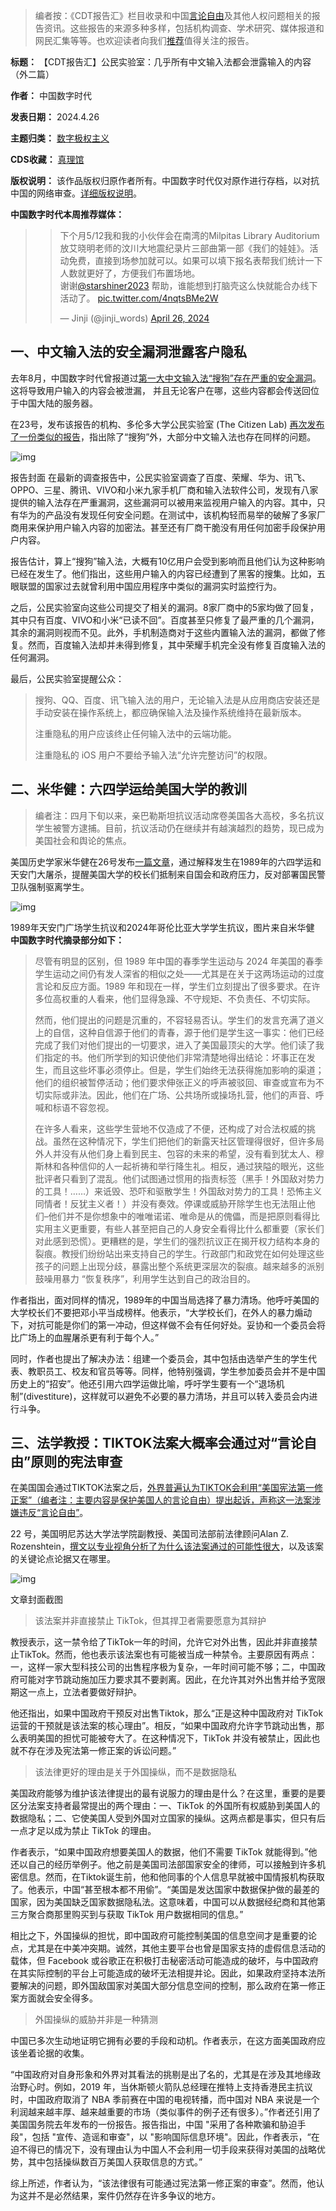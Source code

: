 
> 编者按：《CDT报告汇》栏目收录和中国[言论自由](https://chinadigitaltimes.net/space/言论自由)及其他人权问题相关的报告资讯。这些报告的来源多种多样，包括机构调查、学术研究、媒体报道和网民汇集等等。也欢迎读者向我们[推荐](https://chinadigitaltimes.net/chinese/telegrambot)值得关注的报告。




**标题：** 【CDT报告汇】公民实验室：几乎所有中文输入法都会泄露输入的内容（外二篇）  

**作者：** 中国数字时代  

**发表日期：** 2024.4.26  

**主题归类：** [数字极权主义](https://chinadigitaltimes.net/space/数字极权主义)  

**CDS收藏：** [真理馆](https://chinadigitaltimes.net/space/%E7%9C%9F%E7%90%86%E9%A6%86)  

**版权说明：** 该作品版权归原作者所有。中国数字时代仅对原作进行存档，以对抗中国的网络审查。[详细版权说明](https://chinadigitaltimes.net/chinese/copyright)。


**中国数字时代本周推荐媒体：** 



> > 下个月5/12我和我的小伙伴会在南湾的Milpitas Library Auditorium放艾晓明老师的汶川大地震纪录片三部曲第一部《我们的娃娃》。活动免费，直接到场参加就可以。如果可以填下报名表帮我们统计一下人数就更好了，方便我们布置场地。  
> > 谢谢[@starshiner2023](https://twitter.com/starshiner2023?ref_src=twsrc%5Etfw) 帮助，谁能想到打脑壳这么快就能合办线下活动了。 [pic.twitter.com/4nqtsBMe2W](https://t.co/4nqtsBMe2W)
> > 
> > 
> > — Jinji (@jinji\_words) [April 26, 2024](https://twitter.com/jinji_words/status/1783659230446399518?ref_src=twsrc%5Etfw)


一、中文输入法的安全漏洞泄露客户隐私
------------------


去年8月，中国数字时代曾报道过[第一大中文输入法“搜狗”存在严重的安全漏洞](https://chinadigitaltimes.net/chinese/699313.html)。这将导致用户输入的内容会被泄漏， 并且无论客户在哪，这些内容都会传送回位于中国大陆的服务器。


在23号，发布该报告的机构、多伦多大学公民实验室 (The Citizen Lab) [再次发布了一份类似的报告](https://citizenlab.ca/2024/04/vulnerabilities-across-keyboard-apps-reveal-keystrokes-to-network-eavesdroppers/)，指出除了“搜狗”外，大部分中文输入法也存在同样的问题。


![img](https://chinadigitaltimes.net/chinese/files/2024/04/CitizenLabReport175-keyboardvuln.jpg)


报告封面
在最新的调查报告中，公民实验室调查了百度、荣耀、华为、讯飞、OPPO、三星、腾讯、VIVO和小米九家手机厂商和输入法软件公司，发现有八家提供的输入法存在严重漏洞，这些漏洞可以被用来监视用户输入的内容。其中，只有华为的产品没有发现任何安全问题。在测试中，该机构轻而易举的破解了多家厂商用来保护用户输入内容的加密法。甚至还有厂商干脆没有用任何加密手段保护用户内容。


报告估计，算上“搜狗”输入法，大概有10亿用户会受到影响而且他们认为这种影响已经在发生了。他们指出，这些用户输入的内容已经遭到了黑客的搜集。比如，五眼联盟的国家过去就曾利用中国应用程序中类似的漏洞实时监控行为。


之后，公民实验室向这些公司提交了相关的漏洞。8家厂商中的5家均做了回复，其中只有百度、VIVO和小米“已读不回”。百度甚至只修复了最严重的几个漏洞，其余的漏洞则视而不见。此外，手机制造商对于这些内置输入法的漏洞，都做了修复。然而，百度输入法却并未得到修复，其中荣耀手机完全没有修复百度输入法的任何漏洞。


最后，公民实验室提醒公众：



> 搜狗、QQ、百度、讯飞输入法的用户，无论输入法是从应用商店安装还是手动安装在操作系统上，都应确保输入法及操作系统维持在最新版本。
> 
> 
> 注重隐私的用户应该终止任何输入法中的云端功能。
> 
> 
> 注重隐私的 iOS 用户不要给予输入法“允许完整访问”的权限。


二、米华健：六四学运给美国大学的教训
------------------



> 编者注：四月下旬以来，亲巴勒斯坦抗议活动席卷美国各大高校，多名抗议学生被警方逮捕。目前，抗议活动仍在继续并有越演越烈的趋势，现已成为美国社会和舆论的焦点。


美国历史学家米华健在26号发布[一篇文章](https://jimmillward.medium.com/lessons-from-tiananmen-for-todays-university-presidents-0ae41a034513)，通过解释发生在1989年的六四学运和天安门大屠杀，提醒美国大学的校长们抵制来自国会和政府压力，反对部署国民警卫队强制驱离学生。


![img](https://chinadigitaltimes.net/chinese/files/2024/04/Lessons-from-Tiananmen-for-todays-university-presidents-by-James-A_-jimmillward.medium.com_.png)


1989年天安门广场学生抗议和2024年哥伦比亚大学学生抗议，图片来自米华健
**中国数字时代摘录部分如下：** 



> 尽管有明显的区别，但 1989 年中国的春季学生运动与 2024 年美国的春季学生运动之间仍有发人深省的相似之处——尤其是在关于这两场运动的过度言论和反应方面。1989 年和现在一样，学生们立刻提出了很多要求。在许多位高权重的人看来，他们显得急躁、不守规矩、不负责任、不切实际。
> 
> 
> 然而，他们提出的问题是沉重的，不容轻易否认。学生们的发言充满了道义上的自信，这种自信源于他们的青春，源于他们是学生这一事实：他们已经完成了我们对他们提出的一切要求，进入了美国最顶尖的大学。他们读了我们指定的书。他们所学到的知识使他们非常清楚地得出结论：坏事正在发生，而且这些坏事必须停止。但是，学生们始终无法获得施加影响的渠道；他们的组织被暂停活动；他们要求伸张正义的呼声被驳回、审查或宣布为不切实际或非法。因此，他们在广场、公共场所或操场扎营，他们的声音、呼喊和标语不容忽视。
> 
> 
> 在许多人看来，这些学生营地不仅造成了不便，还构成了对合法权威的挑战。虽然在这种情况下，学生们把他们的新露天社区管理得很好，但许多局外人并没有从他们身上看到民主、包容的未来的希望，没有看到犹太人、穆斯林和各种信仰的人一起祈祷和举行降生礼。相反，通过狭隘的眼光，这些批评者只看到了混乱。他们试图通过惯用的指责标签（黑手！外国敌对势力的工具！……）来诋毁、恐吓和驱散学生！外国敌对势力的工具！恐怖主义同情者！反犹主义者！）并没有奏效。停课或威胁开除学生也无法阻止他们–他们并不是你想象中的唯唯诺诺、唯命是从的傀儡，而是把原则看得比实用主义更重要，有些人甚至把自己的人身安全看得比什么都重要（家长们对此感到恐慌）。更糟糕的是，学生们的强烈抗议正在揭开权力结构本身的裂痕。教授们纷纷站出来支持自己的学生。行政部门和政党在如何处理这些孩子的问题上出现分歧，暴露出整个系统更深层次的裂痕。越来越多的派别鼓噪用暴力 “恢复秩序”，利用学生达到自己的政治目的。


作者指出，面对同样的情况，1989年的中国当局选择了暴力清场。他呼吁美国的大学校长们不要把邓小平当成榜样。他表示，“大学校长们，在外人的暴力煽动下，对抗可能是你们的第一冲动，但这样做不会有任何好处。妥协和一个委员会将比广场上的血腥屠杀更有利于每个人。”


同时，作者也提出了解决办法：组建一个委员会，其中包括由选举产生的学生代表、教职员工、校友和官员等等。同样，他特别强调，学生参加委员会并不是中国历史上的“招安”。他还引用六四学运做比喻，呼吁学生要有一个“退场机制”(divestiture)，这样就可以避免不必要的暴力清场，并且可以转入委员会内进行斗争。 


三、法学教授：TIKTOK法案大概率会通过对“言论自由”原则的宪法审查
-----------------------------------


在美国国会通过TIKTOK法案之后，[外界普遍认为TIKTOK会利用“美国宪法第一修正案”（编者注：主要内容是保护美国人的言论自由）提出起诉，声称这一法案涉嫌违反“言论自由”](https://cn.nytimes.com/technology/20240425/tiktok-ban-bill-congress/)。


22 号，美国明尼苏达大学法学院副教授、美国司法部前法律顾问Alan Z. Rozenshtein，[撰文以专业视角分析了为什么该法案通过的可能性很大](https://www.lawfaremedia.org/article/five-observations-on-the-tiktok-bill-and-the-first-amendment)，以及该案的关键论点论据又在哪里。


![img](https://chinadigitaltimes.net/chinese/files/2024/04/Five-Observations-on-the-TikTok-Bill-and-the-First-Amendment-Lawfar_-www.lawfaremedia.org_.png)


文章封面截图

> 该法案并非直接禁止 TikTok，但其捍卫者需要愿意为其辩护


教授表示，这一禁令给了TikTok一年的时间，允许它对外出售，因此并非直接禁止TikTok。然而，他也表示该法案也有可能被当成一种禁令。主要原因有两点：一，这样一家大型科技公司的出售程序极为复杂，一年时间可能不够；二，中国政府可能对字节跳动施加压力要求其不要剥离。因此，在允许其对外出售并给予宽限期这一点上，立法者要做好辩护。


他还指出，如果中国政府干预反对出售Tiktok，那么“正是这种中国政府对 TikTok 运营的干预就是该法案的核心理由”。相反，“如果中国政府允许字节跳动出售，那么表明美国的担忧可能被夸大了。在这种情况下，TikTok 并没有被禁止，因此也就不存在涉及宪法第一修正案的诉讼问题。”



> 该法律更好的理由是关于外国操纵，而不是数据隐私


美国政府能够为维护该法律提出的最有说服力的理由是什么？在这里，重要的是要区分法案支持者最常提出的两个理由：一、TikTok 的外国所有权威胁到美国人的数据隐私；二、它使美国人受到外国对立国家的操纵。这两点都是事实，但只有后一点才足以成为禁止 TikTok 的理由。


作者表示，“如果中国政府想要美国人的数据，他们不需要 TikTok 就能得到。”他还以自己的经历举例子。他之前是美国司法部国家安全的律师，可以接触到许多机密信息。然而，在Tiktok诞生前，他和他同事的个人信息早就被中国情报机构获取了。他表示，中国“甚至根本都不用偷”。“美国是发达国家中数据保护做的最差的国家，因为美国缺乏国家数据隐私法。这意味着，中国可以从数据经纪商和其他第三方聚合商那里购买到与获取 TikTok 用户数据相同的信息。”


相比之下，外国操纵的担忧，即中国政府可能控制美国的信息空间才是重要的论点，尤其是在中美冲突期。诚然，其他主要平台也曾是国家支持的虚假信息活动的载体，但 Facebook 或谷歌正在积极打击秘密活动可能造成的破坏，与中国政府在其实际控制的平台上可能造成的破坏无法相提并论。因此，如果政府坚持本法所要解决的问题，即外国敌国家对美国大部分信息空间的控制，那么政府在第一修正案方面就会安全得多。



> 外国操纵的威胁并非是一种猜测


中国已多次生动地证明它拥有必要的手段和动机。作者表示，在这方面美国政府应该坐着论据的收集。


“中国政府对自身形象和外界对其看法的挑剔是出了名的，尤其是在涉及其地缘政治野心时。例如，2019 年，当休斯顿火箭队总经理在推特上支持香港民主抗议时，中国政府取消了 NBA 季前赛在中国的电视转播，而中国对 NBA 来说是一个利润越来越丰厚、越来越重要的市场（类似事件的例子还有很多）。”作者还引用了美国国务院去年发布的一份报告。报告指出，中国 "采用了各种欺骗和胁迫手段"，包括 "宣传、造谣和审查"，以 "影响国际信息环境"。因此，作者表示，“在迫不得已的情况下，没有理由认为中国人不会利用一切手段来获得对美国的战略优势，其中包括操纵数百万美国人获取信息的方式。”


综上所述，作者认为，“该法律很有可能通过宪法第一修正案的审查”。然而，他认为这并不是必然结果，案件仍然存在许多争议的地方。

